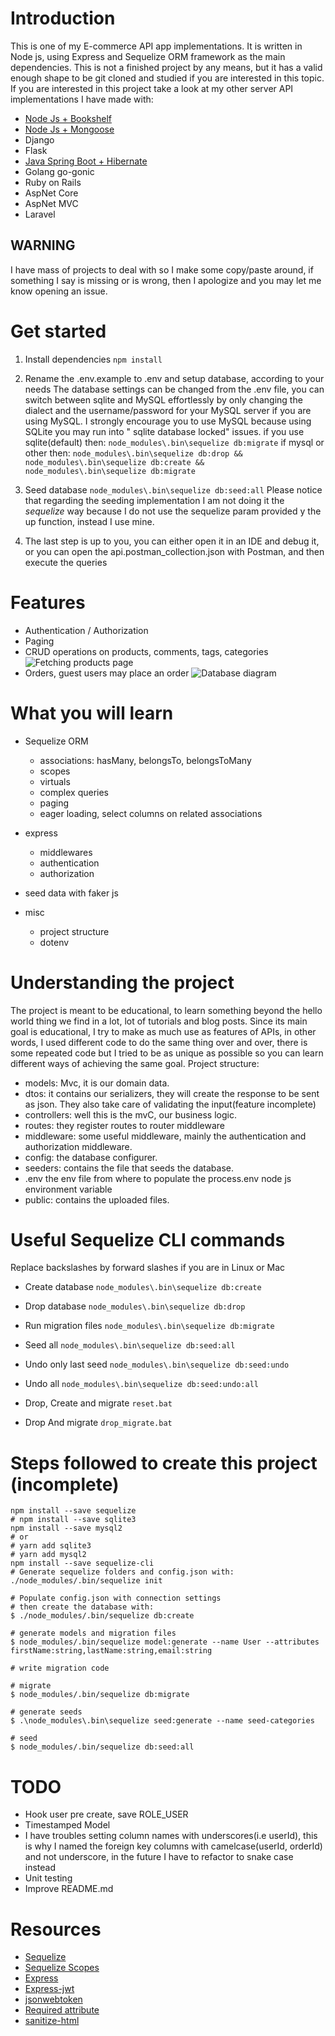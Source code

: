 # Introduction
This is one of my E-commerce API app implementations. It is written in Node js, using Express and Sequelize ORM framework as the main dependencies.
This is not a finished project by any means, but it has a valid enough shape to be git cloned and studied if you are interested in this topic.
If you are interested in this project take a look at my other server API implementations I have made with:

- [Node Js + Bookshelf](https://github.com/melardev/ApiEcomBookshelfExpress)
- [Node Js + Mongoose](https://github.com/melardev/ApiEcomMongooseExpress)
- Django
- Flask
- [Java Spring Boot + Hibernate](https://github.com/melardev/SBootApiEcomMVCHibernate)
- Golang go-gonic
- Ruby on Rails
- AspNet Core
- AspNet MVC
- Laravel

## WARNING
I have mass of projects to deal with so I make some copy/paste around, if something I say is missing or is wrong, then I apologize
and you may let me know opening an issue.

# Get started
1. Install dependencies
`npm install`
2. Rename the .env.example to .env and setup database, according to your needs
The database settings can be changed from the .env file, you can switch between sqlite and MySQL effortlessly by 
only changing the dialect and the username/password for your MySQL server if you are using MySQL.
I strongly encourage you to use MySQL because using SQLite you may run into " sqlite database locked" issues.
if you use sqlite(default) then:
`node_modules\.bin\sequelize db:migrate`
if mysql or other then:
`node_modules\.bin\sequelize db:drop && node_modules\.bin\sequelize db:create && node_modules\.bin\sequelize db:migrate`
3. Seed database
`node_modules\.bin\sequelize db:seed:all`
Please notice that regarding the seeding implementation I am not doing it the _sequelize_ way
because I do not use the sequelize param provided y the up function, instead I use mine.

4. The last step is up to you, you can either open it in an IDE and debug it, or you can open the api.postman_collection.json with Postman, and then execute the queries

# Features
- Authentication / Authorization
- Paging
- CRUD operations on products, comments, tags, categories
![Fetching products page](./github_images/postman.png)
- Orders, guest users may place an order
![Database diagram](./github_images/db_structure.png)

# What you will learn
- Sequelize ORM
    - associations: hasMany, belongsTo, belongsToMany
    - scopes
    - virtuals
    - complex queries
    - paging
    - eager loading, select columns on related associations
    
- express
    - middlewares
    - authentication
    - authorization
- seed data with faker js
- misc
    - project structure
    - dotenv
    
# Understanding the project
The project is meant to be educational, to learn something beyond the hello world thing we find in a lot, lot of 
tutorials and blog posts. Since its main goal is educational, I try to make as much use as features of APIs, in other
words, I used different code to do the same thing over and over, there is some repeated code but I tried to be as unique
as possible so you can learn different ways of achieving the same goal.
Project structure:
- models: Mvc, it is our domain data.
- dtos: it contains our serializers, they will create the response to be sent as json. They also take care of validating the input(feature incomplete)
- controllers: well this is the mvC, our business logic.
- routes: they register routes to router middleware
- middleware: some useful middleware, mainly the authentication and authorization middleware.
- config: the database configurer.
- seeders: contains the file that seeds the database.
- .env the env file from where to populate the process.env node js environment variable
- public: contains the uploaded files.

# Useful Sequelize CLI commands
Replace backslashes by forward slashes if you are in Linux or Mac

- Create database
`node_modules\.bin\sequelize db:create`
- Drop database
`node_modules\.bin\sequelize db:drop`
- Run migration files
`node_modules\.bin\sequelize db:migrate`

- Seed all
`node_modules\.bin\sequelize db:seed:all`
- Undo only last seed
`node_modules\.bin\sequelize db:seed:undo`
- Undo all
`node_modules\.bin\sequelize db:seed:undo:all`

- Drop, Create and migrate
`reset.bat`
- Drop And migrate
`drop_migrate.bat`

# Steps followed to create this project (incomplete)

```shell
npm install --save sequelize
# npm install --save sqlite3
npm install --save mysql2
# or
# yarn add sqlite3
# yarn add mysql2
npm install --save sequelize-cli
# Generate sequelize folders and config.json with:
./node_modules/.bin/sequelize init

# Populate config.json with connection settings
# then create the database with:
$ ./node_modules/.bin/sequelize db:create

# generate models and migration files
$ node_modules/.bin/sequelize model:generate --name User --attributes firstName:string,lastName:string,email:string

# write migration code

# migrate
$ node_modules/.bin/sequelize db:migrate

# generate seeds
$ .\node_modules\.bin\sequelize seed:generate --name seed-categories

# seed
$ node_modules/.bin/sequelize db:seed:all
```

# TODO
- Hook user pre create, save ROLE_USER
- Timestamped Model
- I have troubles setting column names with underscores(i.e userId), this is why I named the foreign key columns with camelcase(userId, orderId)
and not underscore, in the future I have to refactor to snake case instead
- Unit testing
- Improve README.md

# Resources
- [Sequelize](http://docs.sequelizejs.com/)
- [Sequelize Scopes](http://docs.sequelizejs.com/manual/tutorial/scopes.html)
- [Express](https://expressjs.com/)
- [Express-jwt](https://github.com/auth0/express-jwt)
- [jsonwebtoken](https://github.com/auth0/node-jsonwebtoken)
- [Required attribute](https://stackoverflow.com/questions/52063685/sequelize-eager-loading-associations-with-optional-scopes)
- [sanitize-html](https://www.npmjs.com/package/sanitize-html)
